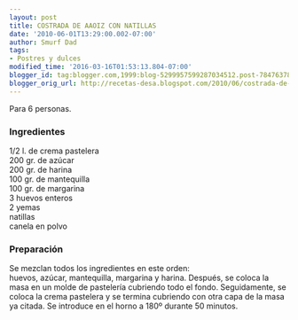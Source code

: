 ```yaml
---
layout: post
title: COSTRADA DE AAOIZ CON NATILLAS
date: '2010-06-01T13:29:00.002-07:00'
author: Smurf Dad
tags:
- Postres y dulces
modified_time: '2016-03-16T01:53:13.804-07:00'
blogger_id: tag:blogger.com,1999:blog-5299957599287034512.post-7847637800544000158
blogger_orig_url: http://recetas-desa.blogspot.com/2010/06/costrada-de-aaoiz-con-natillas.html
---
```


Para 6 personas.<br /><h3>Ingredientes</h3>1/2 l. de crema pastelera<br />200 gr. de azúcar<br />200 gr. de harina<br />100 gr. de mantequilla<br />100 gr. de margarina<br />3 huevos enteros<br />2 yemas<br />natillas<br />canela en polvo<br /><h3>Preparación</h3>Se mezclan todos los ingredientes en este orden:<br />huevos, azúcar, mantequilla, margarina y harina. Después, se coloca la masa en un molde de pastelería cubriendo todo el fondo. Seguidamente, se coloca la crema pastelera y se termina cubriendo con otra capa de la masa ya citada. Se introduce en el horno a 180º durante 50 minutos.